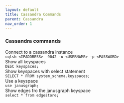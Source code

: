 ```yaml
---
layout: default
title: Cassandra Commands
parent: Cassandra
nav_order: 1
---
```

### Cassandra commands


Connect to a cassandra instance    
```cqlsh <IPADDRESS>  9042 -u <USERNAME> -p <PASSWORD>```    
Show all keyspaces      
```DESC keyspaces;```    
Show keyspaces with select statement      
```SELECT * FROM system_schema.keyspaces;```      
Use a keyspace   
```use janusgraph;```   
Show edges fro the janusgraph keyspace   
```select * from edgestore;```   




